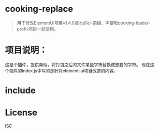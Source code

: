 # cooking-replace
> 用于修改ElementUI项目v1.4.0版本的el-前缀，需要和cooking-loader-prefix项目一起使用。

# 项目说明：
这是个插件，提供帮助，将打包之后的文件某些字符替换成想要的字符。
现在这个插件的index.js中写的是针对element-ui项目改造的内容。

# include


# License
ISC